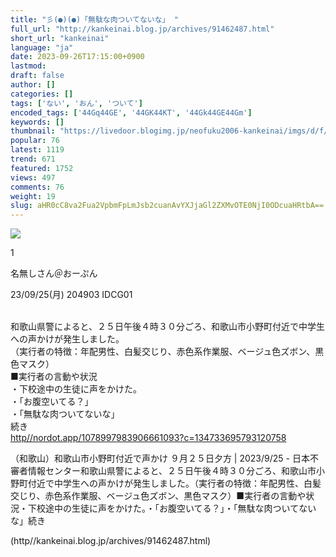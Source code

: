 ```yaml
---
title: "彡(●)(●)「無駄な肉ついてないな」 "
full_url: "http://kankeinai.blog.jp/archives/91462487.html"
short_url: "kankeinai"
language: "ja"
date: 2023-09-26T17:15:00+0900
lastmod: 
draft: false
author: []
categories: []
tags: ['ない', 'おん', 'ついて']
encoded_tags: ['44Gq44GE', '44GK44KT', '44Gk44GE44Gm']
keywords: []
thumbnail: "https://livedoor.blogimg.jp/neofuku2006-kankeinai/imgs/d/f/df97ec98.jpg"
popular: 76
latest: 1119
trend: 671
featured: 1752
views: 497
comments: 76
weight: 19
slug: aHR0cC8va2Fua2VpbmFpLmJsb2cuanAvYXJjaGl2ZXMvOTE0NjI0ODcuaHRtbA==
---
```


![](https://livedoor.blogimg.jp/neofuku2006-kankeinai/imgs/d/f/df97ec98.jpg)

<div><p class='t_h'>1 <p>名無しさん＠おーぷん</p> <p> 23/09/25(月) 204903 IDCG01</p></p><br>和歌山県警によると、２５日午後４時３０分ごろ、和歌山市小野町付近で中学生への声かけが発生しました。<br>（実行者の特徴：年配男性、白髪交じり、赤色系作業服、ベージュ色ズボン、黒色マスク）<br>■実行者の言動や状況<br>・下校途中の生徒に声をかけた。<br>・「お腹空いてる？」<br>・「無駄な肉ついてないな」<br>続き<br><a href='http//nordot.app/1078997983906661093?c=134733695793120758' target='_blank'>http//nordot.app/1078997983906661093?c=134733695793120758</a> <p>（和歌山）和歌山市小野町付近で声かけ ９月２５日夕方 | 2023/9/25 - 日本不審者情報センター和歌山県警によると、２５日午後４時３０分ごろ、和歌山市小野町付近で中学生への声かけが発生しました。（実行者の特徴：年配男性、白髪交じり、赤色系作業服、ベージュ色ズボン、黒色マスク）■実行者の言動や状況・下校途中の生徒に声をかけた。・「お腹空いてる？」・「無駄な肉ついてないな」続き</p></div>

(http//kankeinai.blog.jp/archives/91462487.html)
